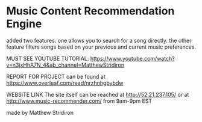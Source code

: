 # Music Content Recommendation Engine
added two features. one allows you to search for a song directly. the other feature filters songs based on your previous and current music preferences.

MUST SEE YOUTUBE TUTORIAL: https://www.youtube.com/watch?v=n3jxHhA7N_4&ab_channel=MatthewStridiron

REPORT FOR PROJECT can be found at https://www.overleaf.com/read/nrzhnhgbybdw

WEBSITE LINK
The site itself can be reached at http://52.21.237.105/ or at http://www.music-recommender.com/ from 9am-9pm EST

made by Matthew Stridiron 

